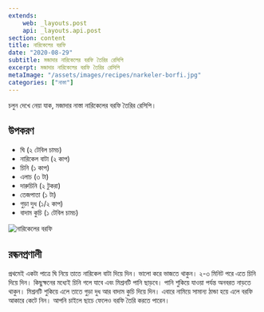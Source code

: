 ```yaml
---
extends:
    web: _layouts.post
    api: _layouts.api.post
section: content
title: নারিকেলের বরফি
date: "2020-08-29"
subtitle: মজাদার নারিকেলের বরফি তৈরির রেসিপি
excerpt: মজাদার নারিকেলের বরফি তৈরির রেসিপি
metaImage: "/assets/images/recipes/narkeler-borfi.jpg"
categories: ["নাস্তা"]
---
```


চলুন দেখে নেয়া যাক, মজাদার নাস্তা নারিকেলের বরফি তৈরির রেসিপি।

## উপকরণ

- ঘি (২ টেবিল চামচ)
- নারিকেল বাটা (২ কাপ)
- চিনি (১ কাপ)
- এলাচ (৩ টা)
- দারুচিনি (২ টুকরা)
- তেজপাতা (১ টা)
- গুড়া দুধ (১/২ কাপ)
- বাদাম কুচি (১ টেবিল চামচ)

![নারিকেলের বরফি](/assets/images/recipes/narkeler-borfi.jpg)

## রন্ধনপ্রণালী

প্রথমেই একটা পাত্রে ঘি নিয়ে তাতে নারিকেল বাটা দিয়ে দিন। ভালো করে ভাজতে থাকুন। ২-৩ মিনিট পরে এতে
চিনি দিয়ে দিন। কিছুক্ষনের মধ্যেই চিনি গলে যাবে এবং মিশ্রনটি পানি ছাড়বে। পানি শুকিয়ে যাওয়া পর্যন্ত অনবরত
নাড়তে থাকুন। মিশ্রনটি শুকিয়ে এলে তাতে গুড়া দুধ আর বাদাম কুচি দিয়ে দিন। এবারে নামিয়ে সামান্য ঠান্ডা হয়ে
এলে বরফি আকারে কেটে নিন। আপনি চাইলে ছাচে ফেলেও বরফি তৈরি করতে পারেন।
